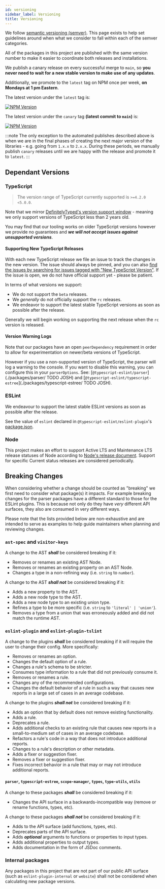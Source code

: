 ```yaml
---
id: versioning
sidebar_label: Versioning
title: Versioning
---
```


We follow [semantic versioning (semver)](https://semver.org).
This page exists to help set guidelines around when what we consider to fall within each of the semver categories.

All of the packages in this project are published with the same version number to make it easier to coordinate both releases and installations.

We publish a canary release on every successful merge to `main`, so **you never need to wait for a new stable version to make use of any updates**.

Additionally, we promote to the `latest` tag on NPM once per week, **on Mondays at 1 pm Eastern**.

The latest version under the `latest` tag is:

<a href="https://www.npmjs.com/package/@typescript-eslint/parser"><img src="https://img.shields.io/npm/v/@typescript-eslint/parser/latest.svg?style=flat-square" alt="NPM Version" /></a>

The latest version under the `canary` tag **(latest commit to `main`)** is:

<a href="https://www.npmjs.com/package/@typescript-eslint/parser"><img src="https://img.shields.io/npm/v/@typescript-eslint/parser/canary.svg?style=flat-square" alt="NPM Version" /></a>

:::note
The only exception to the automated publishes described above is when we are in the final phases of creating the next major version of the libraries - e.g. going from `1.x.x` to `2.x.x`.
During these periods, we manually publish `canary` releases until we are happy with the release and promote it to `latest`.
:::

## Dependant Versions

### TypeScript

> The version range of TypeScript currently supported is `>=4.2.0 <5.0.0`.

Note that we mirror [DefinitelyTyped's version support window](https://github.com/DefinitelyTyped/DefinitelyTyped/#support-window) - meaning we only support versions of TypeScript less than 2 years old.

You may find that our tooling works on older TypeScript versions however we provide no guarantees and **_we will not accept issues against unsupported versions_**.

#### Supporting New TypeScript Releases

With each new TypeScript release we file an issue to track the changes in the new version. The issue should always be pinned, and you can also [find the issues by searching for issues tagged with "New TypeScript Version"](https://github.com/typescript-eslint/typescript-eslint/issues?q=is%3Aissue+label%3A%22New+TypeScript+Version%22+sort%3Acreated-desc). If the issue is open, we do not have official support yet - please be patient.

In terms of what versions we support:

- We do not support the `beta` releases.
- We _generally_ do not officially support the `rc` releases.
- We endeavor to support the latest stable TypeScript versions as soon as possible after the release.

Generally we will begin working on supporting the next release when the `rc` version is released.

#### Version Warning Logs

Note that our packages have an open `peerDependency` requirement in order to allow for experimentation on newer/beta versions of TypeScript.

However if you use a non-supported version of TypeScript, the parser will log a warning to the console.
If you want to disable this warning, you can configure this in your `parserOptions`.
See: [`@typescript-eslint/parser`](./packages/parser/ TODO JOSH) and [`@typescript-eslint/typescript-estree`](./packages/typescript-estree/ TODO JOSH).

### ESLint

We endeavour to support the latest stable ESLint versions as soon as possible after the release.

See the value of `eslint` declared in `@typescript-eslint/eslint-plugin`'s [package.json](./packages/eslint-plugin/package.json).

### Node

This project makes an effort to support Active LTS and Maintenance LTS release statuses of Node according to [Node's release document](https://nodejs.org/en/about/releases).
Support for specific Current status releases are considered periodically.

## Breaking Changes

When considering whether a change should be counted as "breaking" we first need to consider what package(s) it impacts. For example breaking changes for the parser packages have a different standard to those for the ESLint plugins. This is because not only do they have _very_ different API surfaces, they also are consumed in very different ways.

Please note that the lists provided below are non-exhaustive and are intended to serve as examples to help guide maintainers when planning and reviewing changes.

### `ast-spec` and `visitor-keys`

A change to the AST **_shall_** be considered breaking if it:

- Removes or renames an existing AST Node.
- Removes or renames an existing property on an AST Node.
- Changes a type in a non-refining way (i.e. `string` to `number`).

A change to the AST **_shall not_** be considered breaking if it:

- Adds a new property to the AST.
- Adds a new node type to the AST.
- Adds a new node type to an existing union type.
- Refines a type to be more specific (i.e. `string` to `'literal' | 'union'`).
- Removes a type from a union that was erroneously added and did not match the runtime AST.

### `eslint-plugin` and `eslint-plugin-tslint`

A change to the plugins **_shall_** be considered breaking if it will require the user to change their config. More specifically:

- Removes or renames an option.
- Changes the default option of a rule.
- Changes a rule's schema to be stricter.
- Consumes type information to a rule that did not previously consume it.
- Removes or renames a rule.
- Changes any of the recommended configurations.
- Changes the default behavior of a rule in such a way that causes new reports in a large set of cases in an average codebase.

A change to the plugins **_shall not_** be considered breaking if it:

- Adds an option that by default does not remove existing functionality.
- Adds a rule.
- Deprecates a rule.
- Adds additional checks to an existing rule that causes new reports in a small-to-medium set of cases in an average codebase.
- Refactors a rule's code in a way that does not introduce additional reports.
- Changes to a rule's description or other metadata.
- Adds a fixer or suggestion fixer.
- Removes a fixer or suggestion fixer.
- Fixes incorrect behavior in a rule that may or may not introduce additional reports.

#### `parser`, `typescript-estree`, `scope-manager`, `types`, `type-utils`, `utils`

A change to these packages **_shall_** be considered breaking if it:

- Changes the API surface in a backwards-incompatible way (remove or rename functions, types, etc).

A change to these packages **_shall not_** be considered breaking if it:

- Adds to the API surface (add functions, types, etc).
- Deprecates parts of the API surface.
- Adds **_optional_** arguments to functions or properties to input types.
- Adds additional properties to output types.
- Adds documentation in the form of JSDoc comments.

### Internal packages

Any packages in this project that are not part of our public API surface (such as `eslint-plugin-internal` or `website`) shall not be considered when calculating new package versions.
